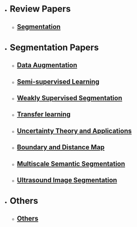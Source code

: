 - # Review Papers

  - ## [Segmentation](./src/review_segmentation.md)


- # **Segmentation Papers**

  - ## [Data Augmentation](./src/data_augmentation.md)

  - ## [Semi-supervised Learning](./src/semi_supervised_learning.md)

  - ## [Weakly Supervised Segmentation](./src/weakly_supervised_learning.md)

  - ## [Transfer learning](./src/transfer_learning.md)

  - ## [Uncertainty Theory and Applications](./src/uncertainty.md)

  - ## [Boundary and Distance Map](./src/boundary.md)

  - ## [Multiscale Semantic Segmentation](./src/multi_scale.md)

  - ## [Ultrasound Image Segmentation](./src/ultrasound_segmentation.md)


- # Others
  - ## [Others](./src/others.md)